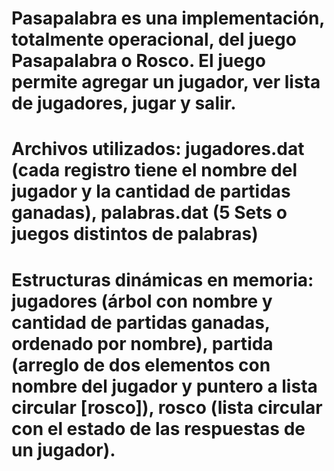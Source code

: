 # Pasapalabra es una implementación, totalmente operacional, del juego Pasapalabra o Rosco. El juego permite agregar un jugador, ver lista de jugadores, jugar y salir.
# Archivos utilizados: jugadores.dat (cada registro tiene el nombre del jugador y la cantidad de partidas ganadas), palabras.dat (5 Sets o juegos distintos de palabras) 
# Estructuras dinámicas en memoria: jugadores (árbol con nombre y cantidad de partidas ganadas, ordenado por nombre), partida (arreglo de dos elementos con nombre del jugador y  puntero a lista circular [rosco]), rosco (lista circular con el estado de las respuestas de un jugador).
